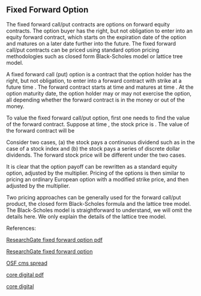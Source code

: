 ## Fixed Forward Option 
   
The fixed forward call/put contracts are options on forward equity contracts. The option buyer has the right, but not obligation to enter into an equity forward contract, which starts on the expiration date of the option and matures on a later date further into the future.  The fixed forward call/put contracts can be priced using standard option pricing methodologies such as closed form Black-Scholes model or lattice tree model. 

A fixed forward call (put) option is a contract that the option holder has the right, but not obligation, to enter into a forward contract with strike   at a future time  .  The forward contract starts at time   and matures at time  . At the option maturity date, the option holder may or may not exercise the option, all depending whether the forward contract is in the money or out of the money. 

To value the fixed forward call/put option, first one needs to find the value of the forward contract. Suppose at time  , the stock price is  . The value of the forward contract will be  

Consider two cases, (a) the stock pays a continuous dividend such as in the case of a stock index and (b) the stock pays a series of discrete dollar dividends. The forward stock price will be different under the two cases. 

It is clear that the option payoff can be rewritten as a standard equity option, adjusted by the multiplier. Pricing of the options is then similar to pricing an ordinary European option with a modified strike price, and then adjusted by the multiplier. 

Two pricing approaches can be generally used for the forward call/put product, the closed form Black-Scholes formula and the lattice tree model. The Black-Scholes model is straightforward to understand, we will omit the details here. We only explain the details of the lattice tree model.


References:

   
[ResearchGate fixed forward option pdf](https://www.researchgate.net/profile/Tim-Xiao/publication/369899083_Fixed_Forward_Option_Model/links/6431c9a9609c170a1302eb82/Fixed-Forward-Option-Model.pdf)
   
[ResearchGate fixed forward option](https://www.researchgate.net/publication/369899083_Fixed_Forward_Option_Model)

[OSF cms spread](https://osf.io/9db5u/download)

[core digital pdf](https://core.ac.uk/download/534871215.pdf)

[core digital](https://core.ac.uk/works/127933862)
   